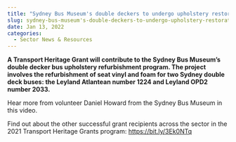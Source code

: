 ```yaml
---
title: "Sydney Bus Museum's double deckers to undergo upholstery restoration"
slug: sydney-bus-museum's-double-deckers-to-undergo-upholstery-restoration
date: Jan 13, 2022
categories:
  - Sector News & Resources
---
```



**A Transport Heritage Grant will contribute to the Sydney Bus Museum’s double decker bus upholstery refurbishment program. The project involves the refurbishment of seat vinyl and foam for two Sydney double deck buses: the Leyland Atlantean number 1224 and Leyland OPD2 number 2033.**

Hear more from volunteer Daniel Howard from the Sydney Bus Museum in this video.

Find out about the other successful grant recipients across the sector in the 2021 Transport Heritage Grants program: https://bit.ly/3Ek0NTq

